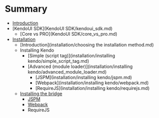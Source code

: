 # Summary

* [Introduction](README.md)
* [KendoUI SDK](KendoUI SDK/kendoui_sdk.md)
   * [Core vs PRO](KendoUI SDK/core_vs_pro.md)
* [Installation](installation/installation.md)
   * [Introduction](installation/choosing the installation method.md)
   * Installing Kendo
       * [Simple (script tag)](installation/installing kendo/simple_script_tag.md)
       * [Advanced (module loader)](installation/installing kendo/advanced_module_loader.md)
           * [JSPM](installation/installing kendo/jspm.md)
           * [Webpack](installation/installing kendo/webpack.md)
           * [RequireJS](installation/installing kendo/requirejs.md)
   * [Installing the bridge](installation/installing_the_bridge.md)
       * [JSPM](installation/jspm.md)
       * [Webpack](installation/webpack.md)
       * RequireJS

